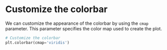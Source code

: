 # Customize the colorbar

We can customize the appearance of the colorbar by using the `cmap` parameter. This parameter specifies the color map used to create the plot.

```python
# Customize the colorbar
plt.colorbar(cmap='viridis')
```

